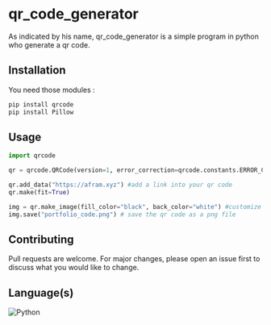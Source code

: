 # qr_code_generator

As indicated by his name, qr_code_generator is a simple program in python who generate a qr code.

## Installation

You need those modules :

```bash
pip install qrcode
pip install Pillow
``` 

## Usage

```python
import qrcode

qr = qrcode.QRCode(version=1, error_correction=qrcode.constants.ERROR_CORRECT_L, box_size=100, border=2) # the version and the size/appearance

qr.add_data("https://afram.xyz") #add a link into your qr code
qr.make(fit=True)

img = qr.make_image(fill_color="black", back_color="white") #customize the apparence of your qr code
img.save("portfolio_code.png") # save the qr code as a png file
```

## Contributing
Pull requests are welcome. For major changes, please open an issue first to discuss what you would like to change.

## Language(s)
<img alt="Python" src="https://img.shields.io/badge/python%20-%2314354C.svg?&style=for-the-badge&logo=python&logoColor=white"/>